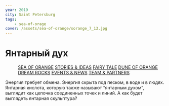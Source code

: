```yaml
---
year: 2019
city: Saint Petersburg
tags:
    - sea-of-orage
cover: /assets/sea-of-orange/sorange_7_13.jpg
---
```


# Янтарный дух

<Menu>
<a href="/sea-of-orange">SEA OF ORANGE</a>
<a href="/sea-of-orange/stories-and-ideas">STORIES & IDEAS</a>
<a href="/sea-of-orange/fairytale">FAIRY TALE</a>
<a href="/sea-of-orange/dune-of-orange">DUNE OF ORANGE</a>
<a href="/sea-of-orange/dreamrocks">DREAM ROCKS</a>
<a href="/sea-of-orange/events-and-news">EVENTS & NEWS</a>
<a href="/sea-of-orange/team-and-partners">TEAM & PARTNERS</a>
</Menu>

Энергия требует обмена. Энергия скрыта под песком, в воде и в людях. Янтарная кислота, которую также называют “янтарным духом”, выглядит как цепочка соединенных точек и линий. А как будет выглядеть янтарная скульптура?
